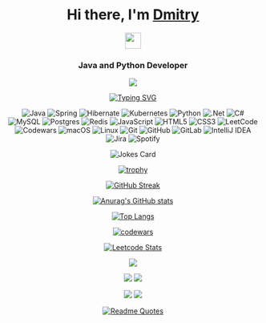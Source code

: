 <div id="content" align="center">
  <h1 align="center">Hi there, I'm <a href="https://t.me/The_Real_DO" target="_blank">Dmitry</a></h1>
  <img src="https://github.com/blackcater/blackcater/raw/main/images/Hi.gif" height="32"/>
  <h3 align="center">Java and Python Developer</h3>

  ![](https://komarev.com/ghpvc/?username=Dmitry-Osipov)
  
  [![Typing SVG](https://readme-typing-svg.herokuapp.com?color=%2336BCF7&lines=Backend+Developer,+idea+executor)](https://git.io/typing-svg)

  ![Java](https://img.shields.io/badge/java-%23ED8B00.svg?style=for-the-badge&logo=java&logoColor=white) ![Spring](https://img.shields.io/badge/spring-%236DB33F.svg?style=for-the-badge&logo=spring&logoColor=white) ![Hibernate](https://img.shields.io/badge/Hibernate-59666C?style=for-the-badge&logo=Hibernate&logoColor=white) ![Kubernetes](https://img.shields.io/badge/kubernetes-%23326ce5.svg?style=for-the-badge&logo=kubernetes&logoColor=white) ![Python](https://img.shields.io/badge/python-3670A0?style=for-the-badge&logo=python&logoColor=ffdd54) ![.Net](https://img.shields.io/badge/.NET-5C2D91?style=for-the-badge&logo=.net&logoColor=white) ![C#](https://img.shields.io/badge/c%23-%23239120.svg?style=for-the-badge&logo=csharp&logoColor=white) ![MySQL](https://img.shields.io/badge/mysql-4479A1.svg?style=for-the-badge&logo=mysql&logoColor=white) ![Postgres](https://img.shields.io/badge/postgres-%23316192.svg?style=for-the-badge&logo=postgresql&logoColor=white) ![Redis](https://img.shields.io/badge/redis-%23DD0031.svg?style=for-the-badge&logo=redis&logoColor=white) ![JavaScript](https://img.shields.io/badge/javascript-%23323330.svg?style=for-the-badge&logo=javascript&logoColor=%23F7DF1E) ![HTML5](https://img.shields.io/badge/html5-%23E34F26.svg?style=for-the-badge&logo=html5&logoColor=white) ![CSS3](https://img.shields.io/badge/css3-%231572B6.svg?style=for-the-badge&logo=css3&logoColor=white) ![LeetCode](https://img.shields.io/badge/LeetCode-000000?style=for-the-badge&logo=LeetCode&logoColor=#d16c06) ![Codewars](https://img.shields.io/badge/Codewars-B1361E?style=for-the-badge&logo=codewars&logoColor=grey) ![macOS](https://img.shields.io/badge/mac%20os-000000?style=for-the-badge&logo=macos&logoColor=F0F0F0) ![Linux](https://img.shields.io/badge/Linux-FCC624?style=for-the-badge&logo=linux&logoColor=black) ![Git](https://img.shields.io/badge/git-%23F05033.svg?style=for-the-badge&logo=git&logoColor=white) ![GitHub](https://img.shields.io/badge/github-%23121011.svg?style=for-the-badge&logo=github&logoColor=white) ![GitLab](https://img.shields.io/badge/gitlab-%23181717.svg?style=for-the-badge&logo=gitlab&logoColor=white) ![IntelliJ IDEA](https://img.shields.io/badge/IntelliJIDEA-000000.svg?style=for-the-badge&logo=intellij-idea&logoColor=white) ![Jira](https://img.shields.io/badge/jira-%230A0FFF.svg?style=for-the-badge&logo=jira&logoColor=white) ![Spotify](https://img.shields.io/badge/Spotify-1ED760?style=for-the-badge&logo=spotify&logoColor=white)
  
  ![Jokes Card](https://readme-jokes.vercel.app/api)

  [![trophy](https://github-profile-trophy.vercel.app/?username=Dmitry-Osipov)](https://github.com/Dmitry-Osipov/github-profile-trophy)

  [![GitHub Streak](https://github-readme-streak-stats.herokuapp.com/?user=Dmitry-Osipov)](https://git.io/streak-stats)

  [![Anurag's GitHub stats](https://github-readme-stats.vercel.app/api?username=Dmitry-Osipov)](https://github.com/Dmitry-Osipov/github-readme-stats)
  
  [![Top Langs](https://github-readme-stats.vercel.app/api/top-langs/?username=Dmitry-Osipov)](https://github.com/Dmitry-Osipov/github-readme-stats)

  [![codewars](https://www.codewars.com/users/OcelotAgent/badges/large)](https://www.codewars.com/users/OcelotAgent)    

  [![Leetcode Stats](https://leetcard.jacoblin.cool/OcelotAgent)](https://leetcode.com/OcelotAgent)

  ![](https://github-profile-summary-cards.vercel.app/api/cards/profile-details?username=Dmitry-Osipov&theme=solarized_dark)

  ![](https://github-profile-summary-cards.vercel.app/api/cards/stats?username=Dmitry-Osipov&theme=solarized_dark) ![](https://github-profile-summary-cards.vercel.app/api/cards/repos-per-language?username=Dmitry-Osipov&theme=solarized_dark)
  
  ![](https://github-profile-summary-cards.vercel.app/api/cards/most-commit-language?username=Dmitry-Osipov&theme=solarized_dark) ![](https://github-profile-summary-cards.vercel.app/api/cards/productive-time?username=Dmitry-Osipov&theme=solarized_dark)

  [![Readme Quotes](https://quotes-github-readme.vercel.app/api?type=horizontal&theme=dark)](https://github.com/piyushsuthar/github-readme-quotes)
</div>

<!--
**Dmitry-Osipov/Dmitry-Osipov** is a ✨ _special_ ✨ repository because its `README.md` (this file) appears on your GitHub profile.

Here are some ideas to get you started:

- 🔭 I’m currently working on ...
- 🌱 I’m currently learning ...
- 👯 I’m looking to collaborate on ...
- 🤔 I’m looking for help with ...
- 💬 Ask me about ...
- 📫 How to reach me: ...
- 😄 Pronouns: ...
- ⚡ Fun fact: ...
-->
